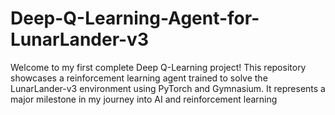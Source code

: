 # Deep-Q-Learning-Agent-for-LunarLander-v3
Welcome to my first complete Deep Q-Learning project! This repository showcases a reinforcement learning agent trained to solve the LunarLander-v3 environment using PyTorch and Gymnasium. It represents a major milestone in my journey into AI and reinforcement learning

